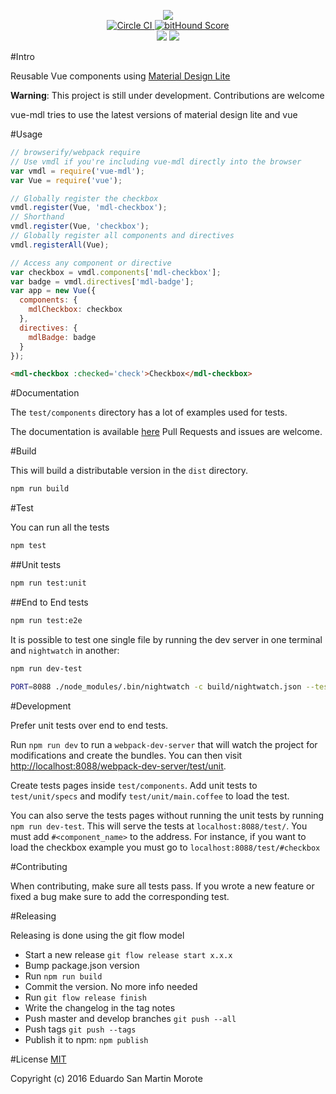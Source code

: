 <p align="center">
  <img src="logo.png"/>
  <br/>
  <a href="https://circleci.com/gh/posva/vue-mdl">
    <img alt="Circle CI" src="https://circleci.com/gh/posva/vue-mdl.svg?style=svg" />
  </a>
  <a href="https://www.bithound.io/github/posva/vue-mdl"><img src="https://www.bithound.io/github/posva/vue-mdl/badges/score.svg" alt="bitHound Score"></a>
  <br>
  <a href="https://david-dm.org/posva/vue-mdl#info=devDependencies" title="devDependency status"><img src="https://david-dm.org/posva/vue-mdl/dev-status.svg"/></a>
  <a href="https://david-dm.org/posva/vue-mdl#info=peerDependencies" title="peerDependency status"><img src="https://david-dm.org/posva/vue-mdl/peer-status.svg"/></a>
</p>

#Intro

Reusable Vue components using [Material Design Lite](https://github.com/google/material-design-lite)

__Warning__: This project is still under development. Contributions are welcome

vue-mdl tries to use the latest versions of material design lite and vue

#Usage

```js
// browserify/webpack require
// Use vmdl if you're including vue-mdl directly into the browser
var vmdl = require('vue-mdl');
var Vue = require('vue');

// Globally register the checkbox
vmdl.register(Vue, 'mdl-checkbox');
// Shorthand
vmdl.register(Vue, 'checkbox');
// Globally register all components and directives
vmdl.registerAll(Vue);

// Access any component or directive
var checkbox = vmdl.components['mdl-checkbox'];
var badge = vmdl.directives['mdl-badge'];
var app = new Vue({
  components: {
    mdlCheckbox: checkbox
  },
  directives: {
    mdlBadge: badge
  }
});
```

```html
<mdl-checkbox :checked='check'>Checkbox</mdl-checkbox>
```

#Documentation

The `test/components` directory has a lot of examples used for tests.

The documentation is available [here](http://posva.net/vue-mdl)
Pull Requests and issues are welcome.

#Build

This will build a distributable version in the `dist` directory.
```bash
npm run build
```

#Test

You can run all the tests
```bash
npm test
```

##Unit tests
```bash
npm run test:unit
```

##End to End tests
```bash
npm run test:e2e
```

It is possible to test one single file by running the dev server in one terminal
and `nightwatch` in another:
```bash
npm run dev-test
```

```bash
PORT=8088 ./node_modules/.bin/nightwatch -c build/nightwatch.json --test test/e2e/checkbox.js
```

#Development

Prefer unit tests over end to end tests.

Run `npm run dev` to run a `webpack-dev-server` that will watch the project
for modifications and create the bundles. You can then visit
[http://localhost:8088/webpack-dev-server/test/unit](http://localhost:8088/webpack-dev-server/test/unit).

Create tests pages inside `test/components`. Add unit tests to `test/unit/specs`
and modify `test/unit/main.coffee` to load the test.

You can also serve the tests pages without running the unit tests by running
`npm run dev-test`.
This will serve the tests at `localhost:8088/test/`.
You must add `#<component_name>` to the address. For instance, if you want to
load the checkbox example you must go to `localhost:8088/test/#checkbox`

#Contributing

When contributing, make sure all tests pass.
If you wrote a new feature or fixed a bug make sure to add the corresponding test.

#Releasing

Releasing is done using the git flow model

- Start a new release `git flow release start x.x.x`
- Bump package.json version
- Run `npm run build`
- Commit the version. No more info needed
- Run `git flow release finish`
- Write the changelog in the tag notes
- Push master and develop branches `git push --all`
- Push tags `git push --tags`
- Publish it to npm: `npm publish`

#License
[MIT](http://opensource.org/licenses/MIT)

Copyright (c) 2016 Eduardo San Martin Morote
